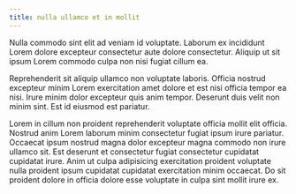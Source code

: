 ```yaml
---
title: nulla ullamco et in mollit
---
```


Nulla commodo sint elit ad veniam id voluptate. Laborum ex incididunt Lorem dolore excepteur consectetur aute dolore consectetur. Aliquip ut sit ipsum Lorem commodo culpa non nisi fugiat cillum ea.

Reprehenderit sit aliquip ullamco non voluptate laboris. Officia nostrud excepteur minim Lorem exercitation amet dolore et est nisi officia tempor ea nisi. Irure minim dolor excepteur quis anim tempor. Deserunt duis velit non minim sint. Est id eiusmod est pariatur.

Lorem in cillum non proident reprehenderit voluptate officia mollit elit officia. Nostrud anim Lorem laborum minim consectetur fugiat ipsum irure pariatur. Occaecat ipsum nostrud magna dolor excepteur magna commodo non irure ullamco sit. Est deserunt et consectetur fugiat consectetur cupidatat cupidatat irure. Anim ut culpa adipisicing exercitation proident voluptate nulla proident ipsum cupidatat cupidatat exercitation minim occaecat. Do sit proident dolore in officia dolore esse voluptate in culpa sint mollit irure ex.